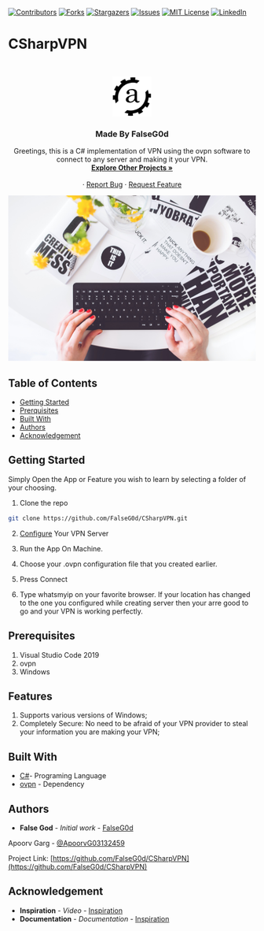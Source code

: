 [![Contributors][contributors-shield]][contributors-url]
[![Forks][forks-shield]][forks-url]
[![Stargazers][stars-shield]][stars-url]
[![Issues][issues-shield]][issues-url]
[![MIT License][license-shield]][license-url]
[![LinkedIn][linkedin-shield]][linkedin-url]

# CSharpVPN

<!-- PROJECT LOGO -->
<br />
<p align="center">
  <a href="http://apoorvgarg.herokuapp.com/">
    <img src="https://github.com/FalseG0d/AdvancedDjango/raw/main/images/Logo.png" alt="Logo" width="80" height="80">
  </a>

  <h3 align="center">Made By FalseG0d</h3>

  <p align="center">
    Greetings, this is a C# implementation of VPN using the ovpn software to connect to any server and making it your VPN.
    <br />
    <a href="https://github.com/FalseG0d?tab=repositories"><strong>Explore Other Projects »</strong></a>
    <br />
    <br />
    ·
    <a href="https://github.com/FalseG0d/CSharpVPN/issues">Report Bug</a>
    ·
    <a href="https://github.com/FalseG0d/CSharpVPN/issues">Request Feature</a>
  </p>
</p>


![Product Name Screen Shot][product-screenshot]

<!-- TABLE OF CONTENTS -->
## Table of Contents


* [Getting Started](#getting-started)
* [Prerquisites](#prerquisites)
* [Built With](#built-with)
* [Authors](#authors)
* [Acknowledgement](#acknowledgement)


## Getting Started

Simply Open the App or Feature you wish to learn by selecting a folder of your choosing.

1. Clone the repo

```sh
git clone https://github.com/FalseG0d/CSharpVPN.git
```

2. [Configure](.\CONFIGURE.md) Your VPN Server

3. Run the App On Machine.

4. Choose your .ovpn configuration file that you created earlier.

5. Press Connect

6. Type whatsmyip on your favorite browser. If your location has changed to the one you configured while creating server then your arre good to go and your VPN is working perfectly.

## Prerequisites

1. Visual Studio Code 2019
2. ovpn
3. Windows


## Features

1. Supports various versions of Windows;
2. Completely Secure: No need to be afraid of your VPN provider to steal your information you are making your VPN;




## Built With

* [C#](https://docs.microsoft.com/en-us/dotnet/csharp/)- Programing Language
* [ovpn](https://www.ovpn.com/en) - Dependency


## Authors

* **False God** - *Initial work* - [FalseG0d](https://github.com/FalseG0d)

Apoorv Garg - [@ApoorvG03132459](https://twitter.com/ApoorvG03132459)

Project Link: [https://github.com/FalseG0d/CSharpVPN](https://github.com/FalseG0d/CSharpVPN)


## Acknowledgement

* **Inspiration** - *Video* - [Inspiration](https://youtu.be/zcJayEW6nX8)
* **Documentation** - *Documentation* - [Inspiration](https://github.com/angristan/openvpn-install)

<!-- MARKDOWN LINKS & IMAGES -->
<!-- https://www.markdownguide.org/basic-syntax/#reference-style-links -->
[contributors-shield]: https://img.shields.io/github/contributors/FalseG0d/CSharpVPN.svg?style=flat-square
[contributors-url]: https://github.com/FalseG0d/CSharpVPN/graphs/contributors
[forks-shield]: https://img.shields.io/github/forks/FalseG0d/CSharpVPN.svg?style=flat-square
[forks-url]: https://github.com/FalseG0d/CSharpVPN/network/members
[stars-shield]: https://img.shields.io/github/stars/FalseG0d/CSharpVPN.svg?style=flat-square
[stars-url]: https://github.com/FalseG0d/CSharpVPN/stargazers
[issues-shield]: https://img.shields.io/github/issues/FalseG0d/CSharpVPN.svg?style=flat-square
[issues-url]: https://github.com/FalseG0d/CSharpVPN/issues
[license-shield]: https://img.shields.io/github/license/FalseG0d/CSharpVPN.svg?style=flat-square
[license-url]: https://github.com/FalseG0d/CSharpVPN/blob/master/LICENSE.txt
[linkedin-shield]: https://img.shields.io/badge/-LinkedIn-black.svg?style=flat-square&logo=linkedin&colorB=555
[linkedin-url]: https://www.linkedin.com/in/apoorv-garg-137137171/
[product-screenshot]: images/pexels.jpg